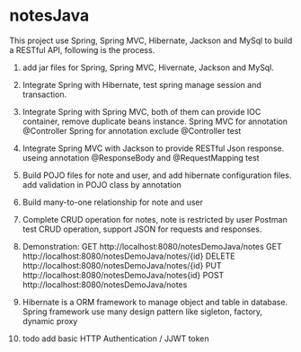 # notesJava

This project use Spring, Spring MVC, Hibernate, Jackson and MySql to build a RESTful API, following is the process.

1. add jar files for Spring, Spring MVC, Hivernate, Jackson and MySql.

2. Integrate Spring with Hibernate, 
	test spring manage session and transaction.

3. Integrate Spring with Spring MVC, both of them can provide IOC container, remove duplicate beans instance.
   Spring MVC for annotation @Controller
   Spring for annotation exclude @Controller
   test
   
4. Integrate Spring MVC with Jackson to provide RESTful Json response.
   useing annotation @ResponseBody and @RequestMapping
   test
	
5. Build POJO files for note and user, and add hibernate configuration files.
   add validation in POJO class by annotation
   
6. Build many-to-one relationship for note and user

7. Complete CRUD operation for notes, note is restricted by user
   Postman test CRUD operation, support JSON for requests and responses.
   
8. Demonstration:
   GET 		http://localhost:8080/notesDemoJava/notes
   GET 		http://localhost:8080/notesDemoJava/notes/{id}
   DELETE 	http://localhost:8080/notesDemoJava/notes/{id}
   PUT 		http://localhost:8080/notesDemoJava/notes{id}
   POST 	http://localhost:8080/notesDemoJava/notes
	
9. Hibernate is a ORM framework to manage object and table in database.
   Spring framework use many design pattern like sigleton, factory, dynamic proxy

10. todo
   add basic HTTP Authentication / JJWT token 
